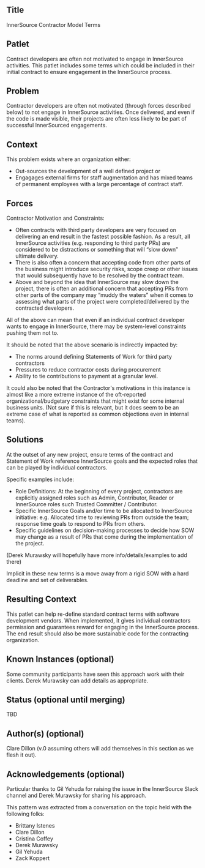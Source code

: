 ## Title

InnerSource Contractor Model Terms

## Patlet

Contract developers are often not motivated to engage in InnerSource activities. This patlet includes some terms which could be included in their initial contract to ensure engagement in the InnerSource process.

## Problem

Contractor developers are often not motivated (through forces described below) to not engage in InnerSource activities. Once delivered, and even if the code is made visible, their projects are often less likely to be part of successful InnerSourced engagements.

## Context

This problem exists where an organization either:

- Out-sources the development of a well defined project or
- Engagages external firms for staff augmentation and has mixed teams of permanent employees with a large percentage of contract staff.

## Forces

Contractor Motivation and Constraints:

- Often contracts with third party developers are very focused on delivering an end result in the fastest possible fashion. As a result, all InnerSource activities (e.g. responding to third party PRs) are considered to be distractions or something that will “slow down” ultimate delivery.
- There is also often a concern that accepting code from other parts of the business might introduce security risks, scope creep or other issues that would subsequently have to be resolved by the contract team.
- Above and beyond the idea that InnerSource may slow down the project, there is often an additional concern that accepting PRs from other parts of the company may “muddy the waters” when it comes to assessing what parts of the project were completed/delivered by the contracted developers.

All of the above can mean that even if an individual contract developer wants to engage in InnerSource, there may be system-level constraints pushing them not to.

It should be noted that the above scenario is indirectly impacted by:

- The norms around defining Statements of Work for third party contractors
- Pressures to reduce contractor costs during procurement
- Ability to tie contributions to payment at a granular level.

It could also be noted that the Contractor's motivations in this instance is almost like a more extreme instance of the oft-reported organizational/budgetary constraints that might exist for some internal business units. (Not sure if this is relevant, but it does seem to be an extreme case of what is reported as common objections even in internal teams).

## Solutions

At the outset of any new project, ensure terms of the contract and Statement of Work reference InnerSource goals and the expected roles that can be played by individual contractors.

Specific examples include:

- Role Definitions: At the beginning of every project, contractors are explicitly assigned roles such as Admin, Contributor, Reader or InnerSource roles such Trusted Committer / Contributor.
- Specific InnerSource Goals and/or time to be allocated to InnerSource initiative: e.g. Allocated time to reviewing PRs from outside the team; response time goals to respond to PRs from others.
- Specific guidelines on decision-making processes to decide how SOW may change as a result of PRs that come during the implementation of the project.

(Derek Murawsky will hopefully have more info/details/examples to add there)

Implicit in these new terms is a move away from a rigid SOW with a hard deadline and set of deliverables.

## Resulting Context

This patlet can help re-define standard contract terms with software development vendors. When implemented, it gives individual contractors permission and guarantees reward for engaging in the InnerSource process.
The end result should also be more sustainable code for the contracting organization.

## Known Instances (optional)

Some community participants have seen this approach work with their clients. Derek Murawsky can add details as appropriate.

## Status (optional until merging)

TBD

## Author(s) (optional)

Clare Dillon (v.0 assuming others will add themselves in this section as we flesh it out).

## Acknowledgements (optional)

Particular thanks to Gil Yehuda for raising the issue  in the InnerSource Slack channel and Derek Murawsky for sharing his approach.

This pattern was extracted from a conversation on the topic held with the following folks:

- Brittany Istenes
- Clare Dillon
- Cristina Coffey
- Derek Murawsky
- Gil Yehuda
- Zack Koppert
